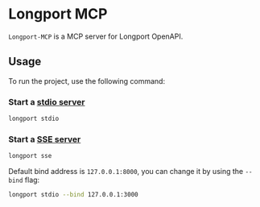 # Longport MCP

`Longport-MCP` is a MCP server for Longport OpenAPI.

## Usage
To run the project, use the following command:

### Start a [stdio server](https://spec.modelcontextprotocol.io/specification/2024-11-05/basic/transports/#stdio)

```bash
longport stdio
```

### Start a [SSE server](https://spec.modelcontextprotocol.io/specification/2024-11-05/basic/transports/#http-with-sse)

```bash
longport sse
```

Default bind address is `127.0.0.1:8000`, you can change it by using the `--bind` flag:

```bash
longport stdio --bind 127.0.0.1:3000
```
